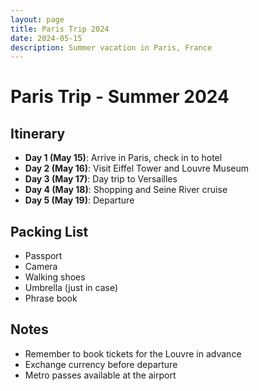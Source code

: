 ```yaml
---
layout: page
title: Paris Trip 2024
date: 2024-05-15
description: Summer vacation in Paris, France
---
```


# Paris Trip - Summer 2024

## Itinerary

* **Day 1 (May 15)**: Arrive in Paris, check in to hotel
* **Day 2 (May 16)**: Visit Eiffel Tower and Louvre Museum
* **Day 3 (May 17)**: Day trip to Versailles
* **Day 4 (May 18)**: Shopping and Seine River cruise
* **Day 5 (May 19)**: Departure

## Packing List

* Passport
* Camera
* Walking shoes
* Umbrella (just in case)
* Phrase book

## Notes

* Remember to book tickets for the Louvre in advance
* Exchange currency before departure
* Metro passes available at the airport 